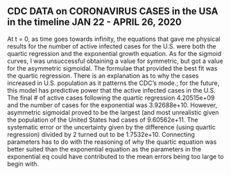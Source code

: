 ## CDC DATA on CORONAVIRUS CASES in the USA in the timeline JAN 22 - APRIL 26, 2020
At t = 0, as time goes towards infinity, the equations that gave me physical results for the number of active infected cases for the U.S. were both the quartic regression and the exponential growth equation. As for the sigmoid curves, I was unsuccessful obtaining a value for symmetric, but got a value for the asymmetric sigmoidal. The formulae that provided the best fit was the quartic regression.
There is an explanation as to why the cases increased in U.S. population as it patterns the CDC’s mode.; for the future, this model has predictive power that the active infected cases in the U.S. The final # of active cases following the quartic regression 4.20515e+09 and the number of cases for the exponential was 3.92688e+10. However, asymmetric sigmoidal proved to be the largest (and most unrealistic given the population of the United States had cases of 9.60562e+11. The systematic error or the uncertainty given by the difference (using quartic regression) divided by 2 turned out to be 1.7532e+10.
Connecting parameters has to do with the reasoning of why the quartic equation was better suited than the exponential equation as the parameters in the exponential eq could have contributed to the mean errors being too large to begin with.
